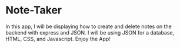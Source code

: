 # Note-Taker

In this app, I will be displaying how to create and delete notes on the backend with express and JSON. I will be using JSON for a database, HTML, CSS, and Javascript. Enjoy the App!
